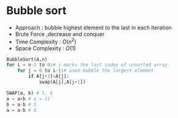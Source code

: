 # Bubble sort
- Approach : bubble highest element to the last in each iteration
- Brute Force ,decrease and conquer
- Time Complexity : $O(n^2)$
- Space Complexity : $O(1)$

```python
BubbleSort(A,n)
for i = n-1 to 0:# i marks the last index of unsorted array.
    for j = 0 to i-1:# used bubble the largest element
        if A[j+1]<A[j]:
            swap(A[j],A[j+1])
```

``` python
SWAP(a, b) # 5, 6
a = a+b # a = 11
b = a-b # 5
a = a-b # 6
```
